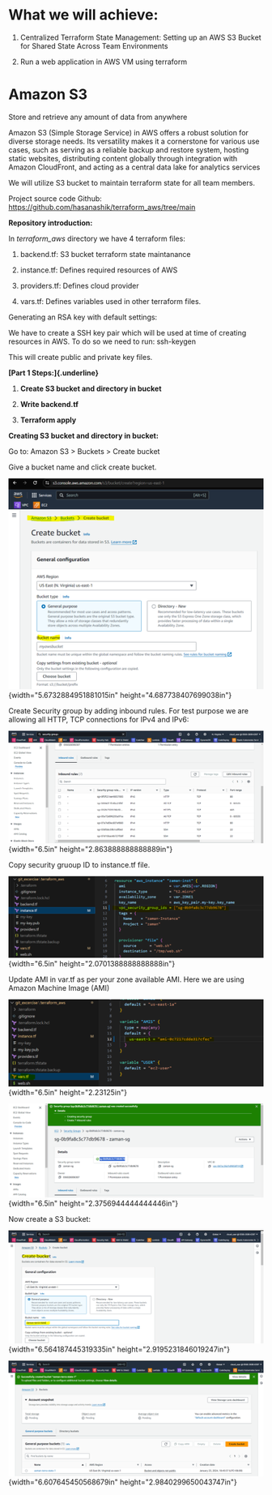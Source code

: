 # What we will achieve:

1.  Centralized Terraform State Management: Setting up an AWS S3 Bucket
    for Shared State Across Team Environments

2.  Run a web application in AWS VM using terraform

# Amazon S3

Store and retrieve any amount of data from anywhere

Amazon S3 (Simple Storage Service) in AWS offers a robust solution for
diverse storage needs. Its versatility makes it a cornerstone for
various use cases, such as serving as a reliable backup and restore
system, hosting static websites, distributing content globally through
integration with Amazon CloudFront, and acting as a central data lake
for analytics services

We will utilize S3 bucket to maintain terraform state for all team
members.

Project source code Github:
<https://github.com/hasanashik/terraform_aws/tree/main>

**Repository introduction:**

In *terraform_aws* directory we have 4 terraform files:

1.  backend.tf: S3 bucket terraform state maintanance

2.  instance.tf: Defines required resources of AWS

3.  providers.tf: Defines cloud provider

4.  vars.tf: Defines variables used in other terraform files.

Generating an RSA key with default settings:

We have to create a SSH key pair which will be used at time of creating
resources in AWS. To do so we need to run: ssh-keygen

This will create public and private key files.

**[Part 1 Steps:]{.underline}**

1.  **Create S3 bucket and directory in bucket**

2.  **Write backend.tf**

3.  **Terraform apply**

**Creating S3 bucket and directory in bucket:**

Go to: Amazon S3 \> Buckets \> Create bucket

Give a bucket name and click create bucket.

![](./images/image1.png){width="5.6732884951881015in"
height="4.687738407699038in"}

Create Security group by adding inbound rules. For test purpose we are
allowing all HTTP, TCP connections for IPv4 and IPv6:

![](./images/image2.png){width="6.5in" height="2.863888888888889in"}

Copy security gruoup ID to instance.tf file.

![](./images/image3.png){width="6.5in" height="2.0701388888888888in"}

Update AMI in var.tf as per your zone available AMI. Here we are using
Amazon Machine Image (AMI)

![](./images/image4.png){width="6.5in" height="2.23125in"}

![](./images/image5.png){width="6.5in" height="2.3756944444444446in"}

Now create a S3 bucket:

![](./images/image6.png){width="6.564187445319335in"
height="2.9195231846019247in"}

![](./images/image7.png){width="6.607645450568679in"
height="2.9840299650043747in"}
